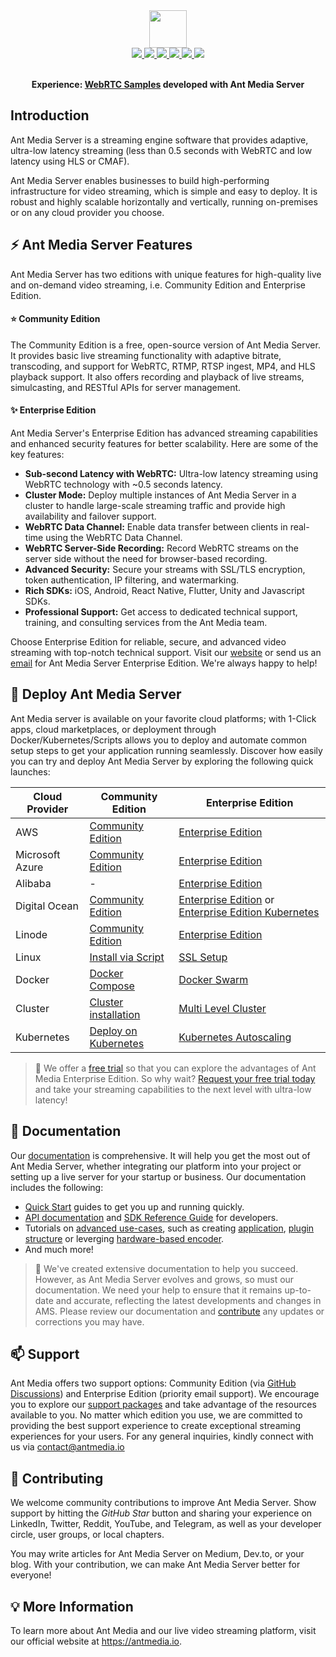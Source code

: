 <div align='center'>
   <img src="https://user-images.githubusercontent.com/54481799/95862105-16cb0e00-0d6b-11eb-9087-88888889825d.png" height="60">
</div>

<div align='center'>
   <a href="https://maven-badges.herokuapp.com/maven-central/io.antmedia/ant-media-server">
    <img src="https://maven-badges.herokuapp.com/maven-central/io.antmedia/ant-media-server/badge.svg"/>
   </a>
   <a href="https://sonarcloud.io/dashboard?id=io.antmedia%3Aant-media-server">
    <img src="https://sonarcloud.io/api/project_badges/measure?project=io.antmedia%3Aant-media-server&metric=alert_status"/>
   </a>
   <a href="https://in.linkedin.com/company/antmedia">
    <img src="https://img.shields.io/badge/LinkedIn-0077B5?style=social"/>
   </a>
   <a href="https://twitter.com/antmedia_io">
    <img src="https://img.shields.io/twitter/follow/antmedia_io?style=social"/>
   </a>
   <a href="https://travis-ci.org/ant-media/Ant-Media-Server">
    <img src="https://travis-ci.org/ant-media/Ant-Media-Server.svg?branch=master"/>
   </a>
   <a href="https://github.com/ant-media/Ant-Media-Server/blob/master/COMMUNITY_EDITION_LICENSE">
    <img src="https://img.shields.io/badge/license-Apache-blue"/>
   </a>
</div>

<div align="center">
<br />

<strong>Experience: <a href="https://antmedia.io/webrtc-samples?utm_source=github&utm_medium=readme&utm_campaign=ams">WebRTC Samples</a> developed with Ant Media Server</strong>
</div>


## Introduction

Ant Media Server is a streaming engine software that provides adaptive, ultra-low latency streaming (less than 0.5 seconds with WebRTC and low latency using HLS or CMAF). 

Ant Media Server enables businesses to build high-performing infrastructure for video streaming, which is simple and easy to deploy. It is robust and highly scalable horizontally and vertically, running on-premises or on any cloud provider you choose.

## ⚡ Ant Media Server Features

Ant Media Server has two editions with unique features for high-quality live and on-demand video streaming, i.e. Community Edition and Enterprise Edition.

#### ⭐️ Community Edition

The Community Edition is a free, open-source version of Ant Media Server. It provides basic live streaming functionality with adaptive bitrate, transcoding, and support for WebRTC, RTMP, RTSP ingest, MP4, and HLS playback support. It also offers recording and playback of live streams, simulcasting, and RESTful APIs for server management.

#### ✨ Enterprise Edition

Ant Media Server's Enterprise Edition has advanced streaming capabilities and enhanced security features for better scalability. Here are some of the key features:

- **Sub-second Latency with WebRTC:** Ultra-low latency streaming using WebRTC technology with ~0.5 seconds latency.
- **Cluster Mode:** Deploy multiple instances of Ant Media Server in a cluster to handle large-scale streaming traffic and provide high availability and failover support.
- **WebRTC Data Channel:** Enable data transfer between clients in real-time using the WebRTC Data Channel.
- **WebRTC Server-Side Recording:** Record WebRTC streams on the server side without the need for browser-based recording.
- **Advanced Security:** Secure your streams with SSL/TLS encryption, token authentication, IP filtering, and watermarking.
- **Rich SDKs:** iOS, Android, React Native, Flutter, Unity and Javascript SDKs.
- **Professional Support:** Get access to dedicated technical support, training, and consulting services from the Ant Media team.

Choose Enterprise Edition for reliable, secure, and advanced video streaming with top-notch technical support. Visit our [website](https://antmedia.io) or send us an [email](mailto:contact@antmedia.io) for Ant Media Server Enterprise Edition. We're always happy to help!


## 🚀 Deploy Ant Media Server

Ant Media server is available on your favorite cloud platforms; with 1-Click apps, cloud marketplaces, or deployment through Docker/Kubernetes/Scripts allows you to deploy and automate common setup steps to get your application running seamlessly. Discover how easily you can try and deploy Ant Media Server by exploring the following quick launches:


| Cloud Provider  | Community Edition | Enterprise Edition  |
| -------------- | -------------- | ------------- |
| AWS  | [Community Edition](https://aws.amazon.com/marketplace/pp/prodview-okmynlgwgvq6w)  | [Enterprise Edition](https://aws.amazon.com/marketplace/pp/prodview-464ritgzkzod6)  |
| Microsoft Azure  | [Community Edition](https://azuremarketplace.microsoft.com/en-us/marketplace/apps/antmedia.ams_community_edition)  | [Enterprise Edition](https://azuremarketplace.microsoft.com/en-us/marketplace/apps/antmedia.ant_media_server_enterprise)  |
| Alibaba  | - | [Enterprise Edition](https://marketplace.alibabacloud.com/products/56712002/sgcmjj00031246.html)  |
| Digital Ocean  | [Community Edition](https://marketplace.digitalocean.com/apps/ant-media-server-community-edition)  | [Enterprise Edition](https://marketplace.digitalocean.com/apps/ant-media-server-enterprise-edition) or [Enterprise Edition Kubernetes](https://marketplace.digitalocean.com/apps/ant-media-server-enterprise)  |
| Linode  | [Community Edition](https://www.linode.com/marketplace/apps/ant-media/ant-media-community-edition/)  | [Enterprise Edition](https://www.linode.com/marketplace/apps/ant-media/ant-media-enterprise-edition/)  |
| Linux  | [Install via  Script](https://antmedia.io/docs/guides/installing-on-linux/installing-ams-on-linux/)  | [SSL Setup](https://antmedia.io/docs/guides/installing-on-linux/setting-up-ssl/)  |
| Docker  | [Docker Compose](hhttps://antmedia.io/docs/guides/clustering-and-scaling/docker/docker-and-docker-compose-installation/)  | [Docker Swarm](https://antmedia.io/docs/guides/clustering-and-scaling/docker/docker-swarm/)  |
| Cluster  | [Cluster installation](https://antmedia.io/docs/guides/clustering-and-scaling/cluster-installation/)  | [Multi Level Cluster](https://antmedia.io/docs/guides/clustering-and-scaling/multi-level-cluster/)  |
| Kubernetes  | [Deploy on Kubernetes](https://antmedia.io/docs/guides/clustering-and-scaling/kubernetes/deploy-ams-on-kubernetes/)  | [Kubernetes Autoscaling](https://antmedia.io/docs/guides/clustering-and-scaling/kubernetes/kubernetes-autoscaling/)  |
 
> 📌 We offer a [free trial](https://antmedia.io/free-trial/) so that you can explore the advantages of Ant Media Enterprise Edition. So why wait? [Request your free trial today](https://antmedia.io/self-hosted-free-trial/) and take your streaming capabilities to the next level with ultra-low latency!


## 📄 Documentation

Our [documentation](https://antmedia.io/docs) is comprehensive. It will help you get the most out of Ant Media Server, whether integrating our platform into your project or setting up a live server for your startup or business. Our documentation includes the following:

- [Quick Start](https://antmedia.io/docs/quick-start/) guides to get you up and running quickly.
- [API documentation](https://antmedia.io/docs/category/rest-api-guide/) and [SDK Reference Guide](https://antmedia.io/docs/sdk-reference/) for developers.
- Tutorials on [advanced use-cases](https://antmedia.io/docs/category/advanced-usage/), such as creating [application](https://antmedia.io/docs/guides/advanced-usage/create-new-application/), [plugin structure](https://antmedia.io/docs/guides/advanced-usage/introduction-plugin-structure/) or leverging [hardware-based encoder](https://antmedia.io/docs/guides/advanced-usage/using-nvidia-hardware-based-encoder-on-docker/). 
- And much more!

> 📝 We've created extensive documentation to help you succeed. However, as Ant Media Server evolves and grows, so must our documentation. We need your help to ensure that it remains up-to-date and accurate, reflecting the latest developments and changes in AMS. Please review our documentation and [contribute](https://github.com/ant-media/ant-media-documentation/) any updates or corrections you may have.
 
## 📫 Support

Ant Media offers two support options: Community Edition (via [GitHub Discussions](https://github.com/orgs/ant-media/discussions)) and Enterprise Edition (priority email support). We encourage you to explore our [support packages](https://antmedia.io/support-packages/) and take advantage of the resources available to you. No matter which edition you use, we are committed to providing the best support experience to create exceptional streaming experiences for your users. For any general inquiries, kindly connect with us via [contact@antmedia.io](mailto:contact@antmedia.io)

## 🤝 Contributing

We welcome community contributions to improve Ant Media Server. Show support by hitting the *GitHub Star* button and sharing your experience on LinkedIn, Twitter, Reddit, YouTube, and Telegram, as well as your developer circle, user groups, or local chapters. 

You may write articles for Ant Media Server on Medium, Dev.to, or your blog. With your contribution, we can make Ant Media Server better for everyone!

## 💡 More Information

To learn more about Ant Media and our live video streaming platform, visit our official website at https://antmedia.io.
